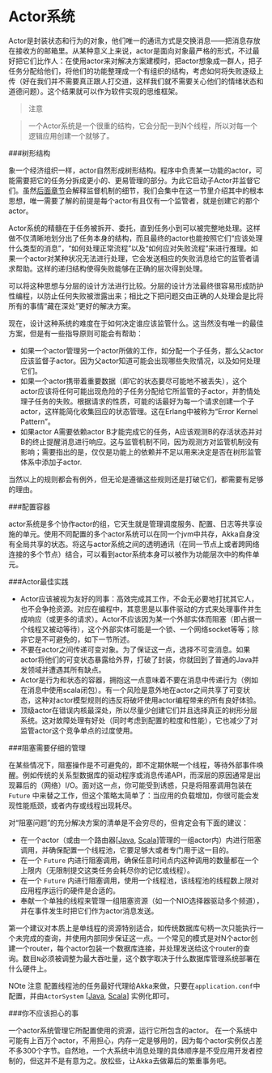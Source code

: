 # Actor系统

Actor是封装状态和行为的对象，他们唯一的通讯方式是交换消息——把消息存放在接收方的邮箱里。从某种意义上来说，actor是面向对象最严格的形式，不过最好把它们比作人：在使用actor来对解决方案建模时，把actor想象成一群人，把子任务分配给他们，将他们的功能整理成一个有组织的结构，考虑如何将失败逐级上传（好在我们并不需要真正跟人打交道，这样我们就不需要关心他们的情绪状态和道德问题）。这个结果就可以作为软件实现的思维框架。

> 注意

> 一个Actor系统是一个很重的结构，它会分配一到N个线程，所以对每一个逻辑应用创建一个就够了。

###树形结构

象一个经济组织一样，actor自然形成树形结构。程序中负责某一功能的actor，可能需要把它的任务分拆成更小的、更易管理的部分。为此它启动子Actor并监督它们。虽然[后面章节](04_supervision_and_monitoring.md)会解释监督机制的细节，我们会集中在这一节里介绍其中的根本思想，唯一需要了解的前提是每个actor有且仅有一个监管者，就是创建它的那个actor。

Actor系统的精髓在于任务被拆开、委托，直到任务小到可以被完整地处理。这样做不仅清晰地划分出了任务本身的结构，而且最终的actor也能按照它们“应该处理什么类型的消息”，“如何处理正常流程”以及“如何应对失败流程”来进行推理。如果一个actor对某种状况无法进行处理，它会发送相应的失败消息给它的监管者请求帮助。这样的递归结构使得失败能够在正确的层次得到处理。

可以将这种思想与分层的设计方法进行比较。分层的设计方法最终很容易形成防护性编程，以防止任何失败被泄露出来；相比之下把问题交由正确的人处理会是比将所有的事情“藏在深处”更好的解决方案。

现在，设计这种系统的难度在于如何决定谁应该监管什么。这当然没有唯一的最佳方案，但是有一些指导原则可能会有帮助：

* 如果一个actor管理另一个actor所做的工作，如分配一个子任务，那么父actor应该监督子actor。因为父actor知道可能会出现哪些失败情况，以及如何处理它们。
* 如果一个actor携带着重要数据（即它的状态要尽可能地不被丢失），这个actor应该将任何可能出现危险的子任务分配给它所监管的子actor，并酌情处理子任务的失败。根据请求的性质，可能的话最好为每一个请求创建一个子actor，这样能简化收集回应的状态管理。这在Erlang中被称为“Error Kernel Pattern”。
* 如果actor A需要依赖actor B才能完成它的任务，A应该观测B的存活状态并对B的终止提醒消息进行响应。这与监管机制不同，因为观测方对监管机制没有影响；需要指出的是，仅仅是功能上的依赖并不足以用来决定是否在树形监管体系中添加子actor.

当然以上的规则都会有例外，但无论是遵循这些规则还是打破它们，都需要有足够的理由。

###配置容器

actor系统是多个协作actor的组，它天生就是管理调度服务、配置、日志等共享设施的单元。使用不同配置的多个actor系统可以在同一个jvm中共存，Akka自身没有全局共享的状态。将这与actor系统之间的透明通讯（在同一节点上或者跨网络连接的多个节点）结合，可以看到actor系统本身可以被作为功能层次中的构件单元。

###Actor最佳实践

* Actor应该被视为友好的同事：高效完成其工作，不会无必要地打扰其它人，也不会争抢资源。对应在编程中，其意思是以事件驱动的方式来处理事件并生成响应（或更多的请求）。Actor不应该因为某一个外部实体而阻塞（即占据一个线程又被动等待），这个外部实体可能是一个锁、一个网络socket等等；除非它是不可避免的，如下一节所述。
* 不要在actor之间传递可变对象。为了保证这一点，选择不可变消息。如果actor将他们的可变状态暴露给外界，打破了封装，你就回到了普通的Java并发领域并遭遇其所有缺点。
* Actor是行为和状态的容器，拥抱这一点意味着不要在消息中传递行为（例如在消息中使用scala闭包）。有一个风险是意外地在actor之间共享了可变状态，这种对actor模型规则的违反将破坏使用actor编程带来的所有良好体验。
* 顶级actor在错误内核最深处，所以尽量少创建它们并且选择真正的树形分层系统。这对故障处理有好处（同时考虑到配置的粒度和性能），它也减少了对监管actor这个竞争单点的过度使用。

###阻塞需要仔细的管理

在某些情况下，阻塞操作是不可避免的，即不定期休眠一个线程，等待外部事件唤醒。例如传统的关系型数据库的驱动程序或消息传递API，而深层的原因通常是出现幕后的（网络）I/O。面对这一点，你可能受到诱惑，只是将阻塞调用包装在 `Future` 中来替之工作，但这个策略太简单了：当应用的负载增加，你很可能会发现性能瓶颈，或者内存或线程出现耗尽。

对“阻塞问题”的充分解决方案的清单是不会穷尽的，但肯定会有下面的建议：

* 在一个actor（或由一个路由器[[Java](#TODO), [Scala](http://doc.akka.io/docs/akka/2.3.6/scala/routing.html#routing-scala)]管理的一组actor内）内进行阻塞调用，并确保配置一个线程池，它要足够大或者专门用于这一目的。
* 在一个 `Future` 内进行阻塞调用，确保任意时间点内这种调用的数量都在一个上限内（无限制提交这类任务会耗尽你的记忆或线程）。
* 在一个 `Future` 内进行阻塞调用，使用一个线程池，该线程池的线程数上限对应用程序运行的硬件是合适的。
* 奉献一个单独的线程来管理一组阻塞资源（如一个NIO选择器驱动多个频道），并在事件发生时把它们作为actor消息发送。

第一个建议对本质上是单线程的资源特别适合，如传统数据库句柄一次只能执行一个未完成的查询，并使用内部同步保证这一点。一个常见的​​模式是对N个actor创建一个router，每个actor包装一个数据库连接，并处理发送给这个router的查询。数目`N`必须被调整为最大吞吐量，这个数字取决于什么数据库管理系统部署在什么硬件上。

NOte
注意
配置线程池的任务最好代理给Akka来做，只要在` application.conf `中配置，并由`ActorSystem` [[Java](http://doc.akka.io/docs/akka/2.3.6/java/dispatchers.html#dispatcher-lookup-java), [Scala](http://doc.akka.io/docs/akka/2.3.6/scala/dispatchers.html#dispatcher-lookup-scala)] 实例化即可。


###你不应该担心的事

一个actor系统管理它所配置使用的资源，运行它所包含的actor。 在一个系统中可能有上百万个actor，不用担心，内存一定是够用的，因为每个actor实例仅占差不多300个字节。自然地，一个大系统中消息处理的具体顺序是不受应用开发者控制的，但这并不是有意为之。放松些，让Akka去做幕后的繁重事务吧。




